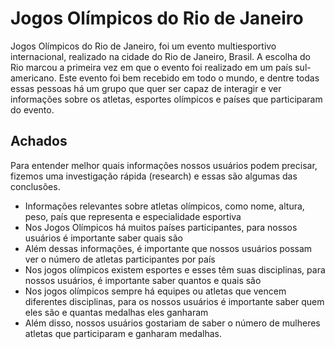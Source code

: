 # Jogos Olímpicos do Rio de Janeiro

Jogos Olímpicos do Rio de Janeiro, foi um evento multiesportivo internacional,
realizado na cidade do Rio de Janeiro, Brasil. A escolha do Rio marcou a primeira vez
em que o evento foi realizado em um país sul-americano. Este evento foi bem recebido
em todo o mundo, e dentre todas essas pessoas há um grupo que quer ser capaz de
interagir e ver informações sobre os atletas, esportes olímpicos e países que
participaram do evento.

## Achados

Para entender melhor quais informações nossos usuários podem precisar,
fizemos uma investigação rápida (research) e essas são algumas das conclusões.

- Informações relevantes sobre atletas olímpicos, como nome, altura, peso,
país que representa e especialidade esportiva
- Nos Jogos Olímpicos há muitos países participantes, para nossos usuários é
importante saber quais são
- Além dessas informações, é importante que nossos usuários possam ver o
número de atletas participantes por país
- Nos jogos olímpicos existem esportes e esses têm suas disciplinas, para nossos
usuários, é importante saber quantos e quais são
- Nos jogos olímpicos sempre há equipes ou atletas que vencem diferentes
disciplinas, para os nossos usuários é importante saber quem eles são e quantas
medalhas eles ganharam
- Além disso, nossos usuários gostariam de saber o número de mulheres
atletas que participaram e ganharam medalhas.

